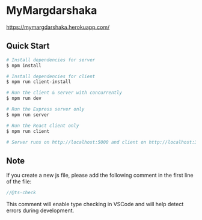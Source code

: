 # MyMargdarshaka

https://mymargdarshaka.herokuapp.com/

## Quick Start

```bash
# Install dependencies for server
$ npm install

# Install dependencies for client
$ npm run client-install

# Run the client & server with concurrently
$ npm run dev

# Run the Express server only
$ npm run server

# Run the React client only
$ npm run client

# Server runs on http://localhost:5000 and client on http://localhost:3000
```

## Note

If you create a new js file, please add the following comment in the first line of the file:

```js
//@ts-check
```

This comment will enable type checking in VSCode and will help detect errors during development.
